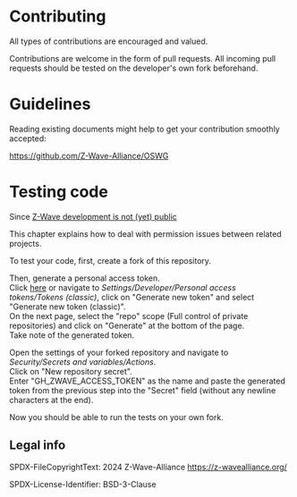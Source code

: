 # Contributing

All types of contributions are encouraged and valued. 

Contributions are welcome in the form of pull requests.
All incoming pull requests should be tested on the developer's own fork beforehand.

# Guidelines

Reading existing documents might help to get your contribution smoothly accepted:

https://github.com/Z-Wave-Alliance/OSWG

# Testing code

Since [Z-Wave development is not (yet) public](https://github.com/Z-Wave-Alliance/OSWG/discussions/41)

This chapter explains how to deal with permission issues between related projects.

To test your code, first, create a fork of this repository.
 
Then, generate a personal access token.\
Click [here](https://github.com/settings/tokens) or navigate to
*Settings/Developer/Personal access tokens/Tokens (classic)*, click on
"Generate new token" and select "Generate new token (classic)".\
On the next page, select the "repo" scope (Full control of private
repositories) and click on "Generate" at the bottom of the page.\
Take note of the generated token.

Open the settings of your forked repository and navigate to
*Security/Secrets and variables/Actions*.\
Click on "New repository secret".\
Enter "GH_ZWAVE_ACCESS_TOKEN" as the name and paste the generated token from the previous step
into the "Secret" field (without any newline characters at the end).

Now you should be able to run the tests on your own fork.

## Legal info

SPDX-FileCopyrightText: 2024 Z-Wave-Alliance <https://z-wavealliance.org/>

SPDX-License-Identifier: BSD-3-Clause
